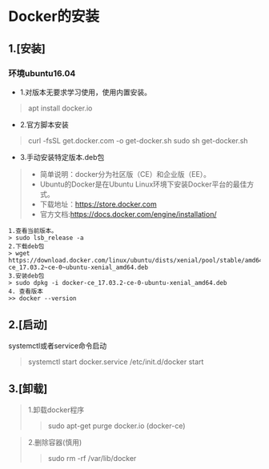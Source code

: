 # Docker的安装

## 1.[安装]
### 环境ubuntu16.04

* 1.对版本无要求学习使用，使用内置安装。

> apt install docker.io


* 2.官方脚本安装

> curl -fsSL get.docker.com -o get-docker.sh
> sudo sh get-docker.sh

* 3.手动安装特定版本.deb包
 > * 简单说明：docker分为社区版（CE）和企业版（EE）。
 > * Ubuntu的Docker是在Ubuntu Linux环境下安装Docker平台的最佳方式。
 > * 下载地址：https://store.docker.com
 > * 官方文档:https://docs.docker.com/engine/installation/

    1.查看当前版本。
    > sudo lsb_release -a
    2.下载deb包
    > wget https://download.docker.com/linux/ubuntu/dists/xenial/pool/stable/amd64/docker-ce_17.03.2~ce-0~ubuntu-xenial_amd64.deb
    3.安装deb包
    > sudo dpkg -i docker-ce_17.03.2-ce-0-ubuntu-xenial_amd64.deb
    4. 查看版本
    >> docker --version


## 2.[启动]
systemctl或者service命令启动
>  systemctl start docker.service
> /etc/init.d/docker start

## 3.[卸载]

> 1.卸载docker程序
>> sudo apt-get purge docker.io (docker-ce)

> 2.删除容器(慎用)
>> sudo rm -rf /var/lib/docker
